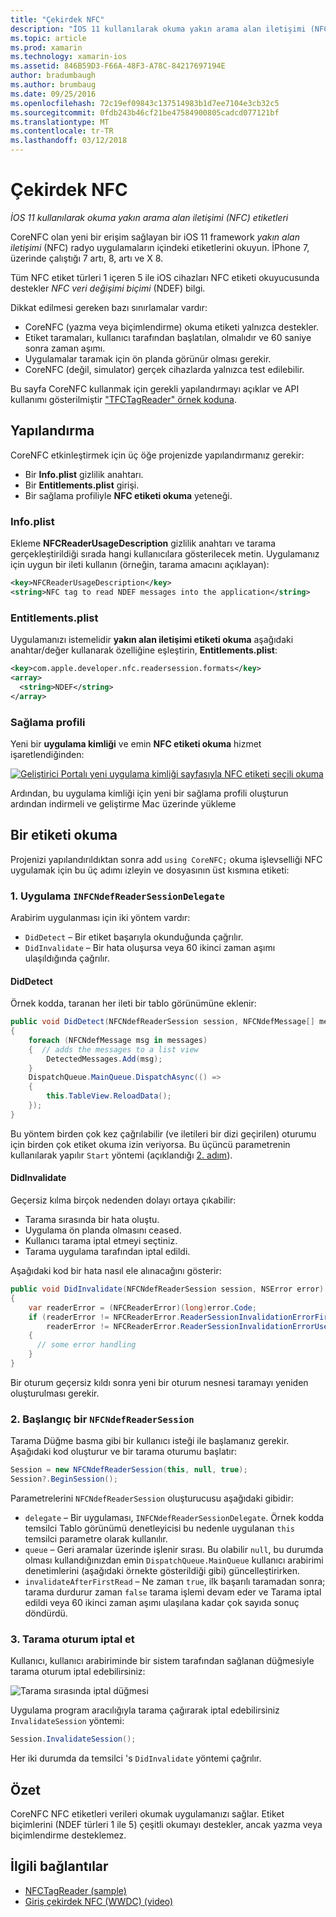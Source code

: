 ```yaml
---
title: "Çekirdek NFC"
description: "İOS 11 kullanılarak okuma yakın arama alan iletişimi (NFC) etiketleri"
ms.topic: article
ms.prod: xamarin
ms.technology: xamarin-ios
ms.assetid: 846B59D3-F66A-48F3-A78C-84217697194E
author: bradumbaugh
ms.author: brumbaug
ms.date: 09/25/2016
ms.openlocfilehash: 72c19ef09843c137514983b1d7ee7104e3cb32c5
ms.sourcegitcommit: 0fdb243b46cf21be47584900805cadcd077121bf
ms.translationtype: MT
ms.contentlocale: tr-TR
ms.lasthandoff: 03/12/2018
---
```

# <a name="core-nfc"></a>Çekirdek NFC

_İOS 11 kullanılarak okuma yakın arama alan iletişimi (NFC) etiketleri_

CoreNFC olan yeni bir erişim sağlayan bir iOS 11 framework _yakın alan iletişimi_ (NFC) radyo uygulamaların içindeki etiketlerini okuyun. İPhone 7, üzerinde çalıştığı 7 artı, 8, artı ve X 8.

Tüm NFC etiket türleri 1 içeren 5 ile iOS cihazları NFC etiketi okuyucusunda destekler _NFC veri değişimi biçimi_ (NDEF) bilgi.

Dikkat edilmesi gereken bazı sınırlamalar vardır:

- CoreNFC (yazma veya biçimlendirme) okuma etiketi yalnızca destekler.
- Etiket taramaları, kullanıcı tarafından başlatılan, olmalıdır ve 60 saniye sonra zaman aşımı.
- Uygulamalar taramak için ön planda görünür olması gerekir.
- CoreNFC (değil, simulator) gerçek cihazlarda yalnızca test edilebilir.

Bu sayfa CoreNFC kullanmak için gerekli yapılandırmayı açıklar ve API kullanımı gösterilmiştir ["TFCTagReader" örnek koduna](https://developer.xamarin.com/samples/monotouch/ios11/NFCTagReader/).

## <a name="configuration"></a>Yapılandırma

CoreNFC etkinleştirmek için üç öğe projenizde yapılandırmanız gerekir:

- Bir **Info.plist** gizlilik anahtarı.
- Bir **Entitlements.plist** girişi.
- Bir sağlama profiliyle **NFC etiketi okuma** yeteneği.

### <a name="infoplist"></a>Info.plist

Ekleme **NFCReaderUsageDescription** gizlilik anahtarı ve tarama gerçekleştirildiği sırada hangi kullanıcılara gösterilecek metin. Uygulamanız için uygun bir ileti kullanın (örneğin, tarama amacını açıklayan):

```xml
<key>NFCReaderUsageDescription</key>
<string>NFC tag to read NDEF messages into the application</string>
```

### <a name="entitlementsplist"></a>Entitlements.plist

Uygulamanızı istemelidir **yakın alan iletişimi etiketi okuma** aşağıdaki anahtar/değer kullanarak özelliğine eşleştirin, **Entitlements.plist**:

```xml
<key>com.apple.developer.nfc.readersession.formats</key>
<array>
  <string>NDEF</string>
</array>
```

### <a name="provisioning-profile"></a>Sağlama profili

Yeni bir **uygulama kimliği** ve emin **NFC etiketi okuma** hizmet işaretlendiğinden:

[![Geliştirici Portalı yeni uygulama kimliği sayfasıyla NFC etiketi seçili okuma](corenfc-images/app-services-nfc-sml.png)](corenfc-images/app-services-nfc.png#lightbox)

Ardından, bu uygulama kimliği için yeni bir sağlama profili oluşturun ardından indirmeli ve geliştirme Mac üzerinde yükleme

## <a name="reading-a-tag"></a>Bir etiketi okuma

Projenizi yapılandırıldıktan sonra add `using CoreNFC;` okuma işlevselliği NFC uygulamak için bu üç adımı izleyin ve dosyasının üst kısmına etiketi:

### <a name="1-implement-infcndefreadersessiondelegate"></a>1. Uygulama `INFCNdefReaderSessionDelegate`

Arabirim uygulanması için iki yöntem vardır:

- `DidDetect` – Bir etiket başarıyla okunduğunda çağrılır.
- `DidInvalidate` – Bir hata oluşursa veya 60 ikinci zaman aşımı ulaşıldığında çağrılır.

#### <a name="diddetect"></a>DidDetect

Örnek kodda, taranan her ileti bir tablo görünümüne eklenir:

```csharp
public void DidDetect(NFCNdefReaderSession session, NFCNdefMessage[] messages)
{
    foreach (NFCNdefMessage msg in messages)
    {  // adds the messages to a list view
        DetectedMessages.Add(msg);
    }
    DispatchQueue.MainQueue.DispatchAsync(() =>
    {
        this.TableView.ReloadData();
    });
}
```

Bu yöntem birden çok kez çağrılabilir (ve iletileri bir dizi geçirilen) oturumu için birden çok etiket okuma izin veriyorsa. Bu üçüncü parametrenin kullanılarak yapılır `Start` yöntemi (açıklandığı [2. adım](#step2)).

#### <a name="didinvalidate"></a>DidInvalidate

Geçersiz kılma birçok nedenden dolayı ortaya çıkabilir:

- Tarama sırasında bir hata oluştu.
- Uygulama ön planda olmasını ceased.
- Kullanıcı tarama iptal etmeyi seçtiniz.
- Tarama uygulama tarafından iptal edildi.

Aşağıdaki kod bir hata nasıl ele alınacağını gösterir:

```csharp
public void DidInvalidate(NFCNdefReaderSession session, NSError error)
{
    var readerError = (NFCReaderError)(long)error.Code;
    if (readerError != NFCReaderError.ReaderSessionInvalidationErrorFirstNDEFTagRead &&
        readerError != NFCReaderError.ReaderSessionInvalidationErrorUserCanceled)
    {
      // some error handling
    }
}
```

Bir oturum geçersiz kıldı sonra yeni bir oturum nesnesi taramayı yeniden oluşturulması gerekir.

<a name="step2" />

### <a name="2-start-an-nfcndefreadersession"></a>2. Başlangıç bir `NFCNdefReaderSession`

Tarama Düğme basma gibi bir kullanıcı isteği ile başlamanız gerekir.
Aşağıdaki kod oluşturur ve bir tarama oturumu başlatır:

```csharp
Session = new NFCNdefReaderSession(this, null, true);
Session?.BeginSession();
```

Parametrelerini `NFCNdefReaderSession` oluşturucusu aşağıdaki gibidir:

- `delegate` – Bir uygulaması, `INFCNdefReaderSessionDelegate`. Örnek kodda temsilci Tablo görünümü denetleyicisi bu nedenle uygulanan `this` temsilci parametre olarak kullanılır.
- `queue` – Geri aramalar üzerinde işlenir sırası. Bu olabilir `null`, bu durumda olması kullandığınızdan emin `DispatchQueue.MainQueue` kullanıcı arabirimi denetimlerini (aşağıdaki örnekte gösterildiği gibi) güncelleştirirken.
- `invalidateAfterFirstRead` – Ne zaman `true`, ilk başarılı taramadan sonra; tarama durdurur zaman `false` tarama işlemi devam eder ve Tarama iptal edildi veya 60 ikinci zaman aşımı ulaşılana kadar çok sayıda sonuç döndürdü.


### <a name="3-cancel-the-scanning-session"></a>3. Tarama oturum iptal et

Kullanıcı, kullanıcı arabiriminde bir sistem tarafından sağlanan düğmesiyle tarama oturum iptal edebilirsiniz:

![Tarama sırasında iptal düğmesi](corenfc-images/scan-cancel-sml.png)

Uygulama program aracılığıyla tarama çağırarak iptal edebilirsiniz `InvalidateSession` yöntemi:

```csharp
Session.InvalidateSession();
```

Her iki durumda da temsilci 's `DidInvalidate` yöntemi çağrılır.

## <a name="summary"></a>Özet

CoreNFC NFC etiketleri verileri okumak uygulamanızı sağlar. Etiket biçimlerini (NDEF türleri 1 ile 5) çeşitli okumayı destekler, ancak yazma veya biçimlendirme desteklemez.


## <a name="related-links"></a>İlgili bağlantılar

- [NFCTagReader (sample)](https://developer.xamarin.com/samples/monotouch/ios11/NFCTagReader/)
- [Giriş çekirdek NFC (WWDC) (video)](https://developer.apple.com/videos/play/wwdc2017/718/)
